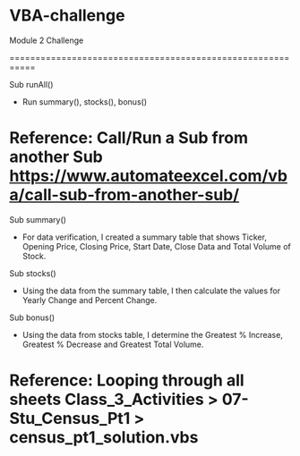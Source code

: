 # VBA-challenge
Module 2 Challenge

===========================================================

Sub runAll()
* Run summary(), stocks(), bonus()

Reference:
Call/Run a Sub from another Sub
**https://www.automateexcel.com/vba/call-sub-from-another-sub/**
===========================================================

Sub summary()
* For data verification, I created a summary table that shows Ticker, Opening Price, Closing Price, Start Date, Close Data and Total Volume of Stock.
  
Sub stocks()
* Using the data from the summary table, I then calculate the values for Yearly Change and Percent Change.

Sub bonus()
* Using the data from stocks table, I determine the Greatest % Increase, Greatest % Decrease and Greatest Total Volume.

Reference:
Looping through all sheets
**Class_3_Activities > 07-Stu_Census_Pt1 > census_pt1_solution.vbs**
===========================================================
